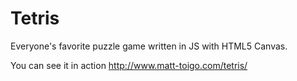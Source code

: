 Tetris
======

Everyone's favorite puzzle game written in JS with HTML5 Canvas.  

You can see it in action http://www.matt-toigo.com/tetris/
